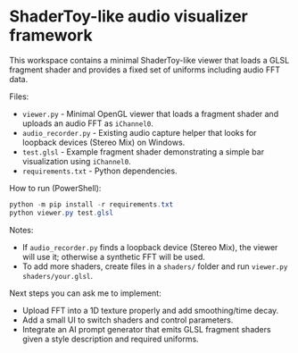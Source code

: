 # ShaderToy-like audio visualizer framework

This workspace contains a minimal ShaderToy-like viewer that loads a GLSL fragment shader and provides a fixed set of uniforms including audio FFT data.

Files:

- `viewer.py` - Minimal OpenGL viewer that loads a fragment shader and uploads an audio FFT as `iChannel0`.
- `audio_recorder.py` - Existing audio capture helper that looks for loopback devices (Stereo Mix) on Windows.
- `test.glsl` - Example fragment shader demonstrating a simple bar visualization using `iChannel0`.
- `requirements.txt` - Python dependencies.

How to run (PowerShell):

```powershell
python -m pip install -r requirements.txt
python viewer.py test.glsl
```

Notes:

- If `audio_recorder.py` finds a loopback device (Stereo Mix), the viewer will use it; otherwise a synthetic FFT will be used.
- To add more shaders, create files in a `shaders/` folder and run `viewer.py shaders/your.glsl`.

Next steps you can ask me to implement:

- Upload FFT into a 1D texture properly and add smoothing/time decay.
- Add a small UI to switch shaders and control parameters.
- Integrate an AI prompt generator that emits GLSL fragment shaders given a style description and required uniforms.
